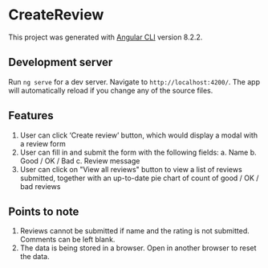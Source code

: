 # CreateReview

This project was generated with [Angular CLI](https://github.com/angular/angular-cli) version 8.2.2.

## Development server

Run `ng serve` for a dev server. Navigate to `http://localhost:4200/`. The app will automatically reload if you change any of the source files.

## Features 
1) User can click ‘Create review’ button, which would display a modal with a review
form
2) User can fill in and submit the form with the following fields:
a. Name
b. Good / OK / Bad
c. Review message
3) User can click on "View all reviews" button to view a list of reviews submitted, together with an up-to-date pie chart of count of good / OK / bad reviews

## Points to note 
1) Reviews cannot be submitted if name and the rating is not submitted. Comments can be left blank. 
2) The data is being stored in a browser. Open in another browser to reset the data. 
